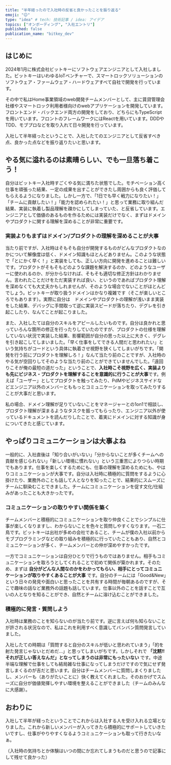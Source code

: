 ```yaml
---
title: "半年経ったので入社時の反省と良かったことを振り返る"
emoji: "😊"
type: "idea" # tech: 技術記事 / idea: アイデア
topics: ["オンボーディング", "入社エントリ"]
published: false
publication_name: "bitkey_dev"
---
```


## はじめに

2024年1月に株式会社ビットキーにソフトウェアエンジニアとして入社しました。ビットキーはいわゆるIoTベンチャーで、スマートロックソリューションのソフトウェア・ファームウェア・ハードウェアすべて自社で開発を行っています。

その中で私はHome事業領域のweb開発チームメンバーとして、主に賃貸管理会社様やスマートロック利用者様向けのwebアプリケーションを開発しています。フロントエンド・バックエンド両方の開発をしており、どちらにもTypeScriptを用いています。フロントのフレームワークにはReactを用いています。DDDやTDD、モブプロなどを取り入れて日々開発を行っています。

入社して半年経ったということで、入社したてのエンジニアとして反省すべき点、良かった点などを振り返りたいと思います。

## やる気に溢れるのは素晴らしい、でも一旦落ち着こう！

自分はビットキー入社時すごくやる気に満ちた状態でした。モチベーション高く仕事を頑張った結果、一定の成果を出すことができたし周囲からも良く評価してもらえるようになりました。しかし一方で、「1日でも早く戦力になりたい！」「チームに貢献したい！」「能力を認められたい！」と思って業務に取り組んだ結果、実装に執着し製品理解を疎かにしてしまっていた、と反省しています。エンジニアとして価値のあるものを作るためには実装だけでなく、まずはドメインやプロダクトに関する理解を深めることが非常に重要です。

### 実装よりもまずはドメイン/プロダクトの理解を深めることが大事

当たり前ですが、入社時はそもそも自分が開発するものがどんなプロダクトなのかについて解像度は低く、ドメイン知識もほとんどありません。このような状態で「とにかく早く！」と実装をしても、正しい方向に開発を進めることは難しいです。プロダクトがそもそもどのような課題を解決するのか、どのようなユーザーに使われるのか、が分からなければ、そもそも適切な修正方針はわかりません。言われたことだけをただ実装すれば良い、というのであればプロダクト理解を深めなくても大丈夫かもしれませんが、そのような場合でないことがほとんどでしょう。ビットキーが取り扱うドメインはかなり複雑です（そこが楽しいところでもあります）。実際に自分は　ドメインやプロダクトの理解が浅いまま実装をした結果、デバッグに手間取って逆に実装スピードが落ちたり、デグレを引き起こしたり、なんてことが起こりました。

また、入社したては自分のスキルをアピールしたいものです。自分は良かれと思っていろんな箇所の修正を行ったりしていたのですが、プロダクトの仕様を理解していない状況で実装した結果、影響範囲が自分の思った以上に大きく、デグレを引き起こしてしまいました。「早く仕事をしてできる人間だと思われたい」という気持ちがコードという具体に執着させ視野を狭くしてしまいがちです。「開発を行う前にプロダクトを理解しろ！」なんて当たり前のことですが、入社時のやる気が空回りしてそのような当たり前のことができていませんでした。「遠回りこそが俺の最短の道だった」ということで、**入社時こそ視野を広く、実装よりも先にビジネス・プロダクトを理解することを意識的に行うことが大事**です。例えば「ユーザー」としてプロダクトを触ってみたり、PdMやビジネスサイドなどエンジニア以外のメンバーとももっとコミュニケーションを取ってみたりすることが大事だと思います。

私の場合、ドメイン理解が足りていないことをマネージャーとの1on1で相談し、プロダクト理解が深まるようなタスクを振ってもらったり、エンジニア以外が使っているドキュメントを読んだりしたことで、着実にドメインに対する知識が身についてきたと感じています。

## やっぱりコミュニケーションは大事よね

一般的に、入社直後は「知り合いがいない」「分からないことが多くチームへの貢献を感じられない」「新しい環境に慣れない」という三重苦によりつらい時期でもあります。仕事を楽しくするためにも、仕事の理解を深めるためにも、やはりコミュニケーションが大事です。自分は入社時に積極的に質問をするように心掛けたり、業務外のことも話して人となりを知ったことで、結果的にスムーズにチームに馴染むことできました。チームにコミュニケーションを促す文化/仕組みがあったことも大きかったです。

### コミュニケーションの取りやすい関係を築く

チームメンバーと積極的にコミュニケーションを取り仲良くことでシンプルに仕事が楽しくなりますし、わからないことを色々と質問しやすくなります。一石二鳥です。ビットキーは出社が多めの会社であること、チームが僕の入社以前からモブプログラミングなどの取り組みを積極的に行っていたこともあり、自然とコミュニケーションが多く、チームメンバーとの仲が深めやすかったです。

一方でコミュニケーションは自分ひとりで行うものではありません。相手もコミュニケーションを取ろうとしてくれることで初めて関係が築かれます。そのため、まずは **自分がどんな人間なのかをわかってもらい、相手にとってコミュニケーションが取りやすくあることが大事** です。自分のチームには「Good&New」という日々の発見や面白いと思ったことを共有する時間が毎朝あるのですが、そこで趣味の話など業務外の話題も話しています。仕事以外のことを話すことで互いの人となりを知ることができ、自然とチームに溶け込むことができました。

### 積極的に発言・質問しよう

入社時は業務のことを知らないのが当たり前です。逆に言えば何も知らないことが許される状況なので、私はこれを利用すべく意識してバンバン質問発言していました。

入社したての時期は「質問すると自分のスキルが低いと思われていまう」「的を射た発言じゃないとだめだ...」と思ってしまいがちです。しかしそれで **「沈黙!!それが正しい答えなんだ」となってしまうのは非常にもったいない** です。中途半端な理解で仕事をしても結局雑な仕事になってしまうだけですので気にせず発言しまくるのが吉だと思います。自分はチームメンバーに質問しまくりましたし、メンバーも（ありがたいことに）快く教えてくれました。そのおかげでスムーズに自分が価値発揮しやすい環境を整えることができました（チームのみんなに大感謝）。

## おわりに

入社して半年が経ったということでこれからは入社する人を受け入れる立場となりました。これから新しいメンバーが入ってきたら積極的にサポートしていきたいですし、仕事がやりやすくなるようコミュニケーションも取って行きたいなぁ。

（入社時の気持ちとか体験はいつの間にか忘れてしまうものだと思うので記事にして残せて良かった）
